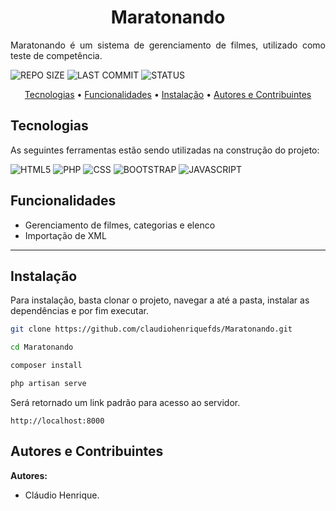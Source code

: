 <h1 align="center">Maratonando</h1>

<p align="justify">Maratonando é um sistema de gerenciamento de filmes, utilizado como teste de competência.</p>

![REPO SIZE](https://img.shields.io/github/repo-size/claudiohenriquefds/maratonando?color=0D1117&label=Repo%20Size&style=flat-square&labelColor=0D1117)
![LAST COMMIT](https://img.shields.io/github/last-commit/claudiohenriquefds/maratonando?color=0D1117&label=Last%20Commit&style=flat-square&labelColor=0D1117)
![STATUS](https://img.shields.io/badge/Done-0D1117?style=flat-square&label=Status&Color=white&labelColor=0D1117)

<p align="center">
  <a href="#technologies">Tecnologias</a> •
  <a href="#functionalities">Funcionalidades</a> •
  <a href="#installation">Instalação</a> •
  <a href="#authors">Autores e Contribuintes</a>
</p>


<h2 id="technologies">Tecnologias</h2>

As seguintes ferramentas estão sendo utilizadas na construção do projeto:

![HTML5](https://img.shields.io/badge/html%205-0D1117?style=for-the-badge&logo=html5&logoColor=white&labelColor=0D1117)
![PHP](https://img.shields.io/badge/PHP%20-0D1117?style=for-the-badge&logo=php&logoColor=white&labelColor=0D1117)
![CSS](https://img.shields.io/badge/css%203-0D1117?style=for-the-badge&logo=css3&logoColor=white&labelColor=0D1117)
![BOOTSTRAP](https://img.shields.io/badge/bootstrap%20-0D1117?style=for-the-badge&logo=bootstrap&logoColor=white&labelColor=0D1117)
![JAVASCRIPT](https://img.shields.io/badge/javascript%20-0D1117?style=for-the-badge&logo=javascript&logoColor=white&labelColor=0D1117)

<h2 id="functionalities">Funcionalidades</h2>

 * Gerenciamento de filmes, categorias e elenco
 * Importação de XML

----
<h2 id="installation">Instalação</h2>

Para instalação, basta clonar o projeto, navegar a até a pasta, instalar as dependências e por fim executar.

```bash
git clone https://github.com/claudiohenriquefds/Maratonando.git

cd Maratonando

composer install

php artisan serve
```

Será retornado um link padrão para acesso ao servidor.

`http://localhost:8000`

<h2 id="authors">Autores e Contribuintes</h2>

**Autores:**

- Cláudio Henrique.
